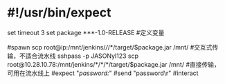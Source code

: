 # #!/usr/bin/expect
set timeout 3
set package ***-1.0-RELEASE #定义变量

#spawn scp root@ip:/mnt/jenkins/*/*/*/target/$package.jar /mnt/  #交互式传输，不适合流水线
sshpass -p JASONyl123 scp root@10.28.10.78:/mnt/jenkins/*/*/*/target/$package.jar  /mnt/ #直接传输，可用在流水线上
#expect "*password:*"
#send "password\r"
#interact
